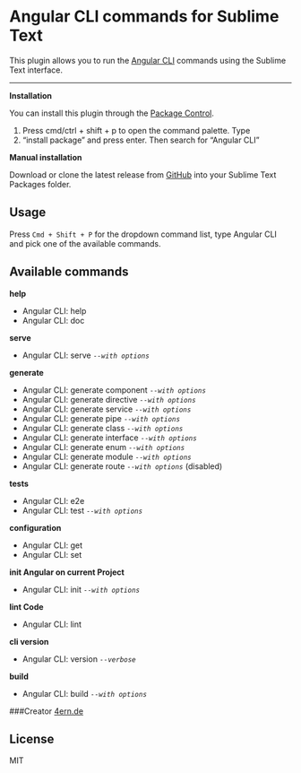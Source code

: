 Angular CLI commands for Sublime Text
===================

This plugin allows you to run the [Angular CLI](https://github.com/angular/angular-cli) commands using the Sublime Text interface.

----------

**Installation**

You can install this plugin through the [Package Control](https://packagecontrol.io/).

 1. Press cmd/ctrl + shift + p to open the command palette. Type
 2. “install package” and press enter. Then search for “Angular CLI”

**Manual installation**

Download or clone the latest release from [GitHub](https://github.com/4ern/angular-cli) into your Sublime Text Packages folder.

Usage
-------------
Press `Cmd + Shift + P` for the dropdown command list, type Angular CLI and pick one of the available commands.

Available commands
-------------

**help**

- Angular CLI: help
- Angular CLI: doc


**serve**

- Angular CLI: serve *`--with options`*

**generate**

- Angular CLI: generate component *`--with options`*
- Angular CLI: generate directive *`--with options`*
- Angular CLI: generate service *`--with options`*
- Angular CLI: generate pipe *`--with options`*
- Angular CLI: generate class *`--with options`*
- Angular CLI: generate interface *`--with options`*
- Angular CLI: generate enum *`--with options`*
- Angular CLI: generate module *`--with options`*
- Angular CLI: generate route *`--with options`* (disabled)

**tests**

- Angular CLI: e2e
- Angular CLI: test *`--with options`*

**configuration**

- Angular CLI: get
- Angular CLI: set

**init Angular on current Project**

- Angular CLI: init *`--with options`*

**lint Code**

- Angular CLI: lint

**cli version**

- Angular CLI: version  *`--verbose`*

**build**

- Angular CLI: build  *`--with options`*


###Creator
[4ern.de](http://4ern.de/)

License
-------------
MIT
